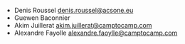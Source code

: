 - Denis Roussel <denis.roussel@acsone.eu>
- Guewen Baconnier
- Akim Juillerat <akim.juillerat@camptocamp.com>
- Alexandre Fayolle <alexandre.faoylle@camptocamp.com>

